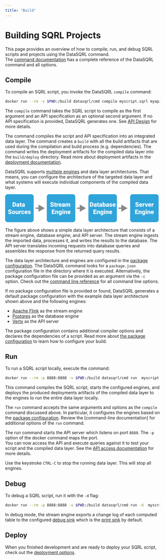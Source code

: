```yaml
---
title: "Build"
---
```


# Building SQRL Projects

This page provides an overview of how to compile, run, and debug SQRL scripts and projects using the DataSQRL command. <br />
The [command documentation](../command) has a complete reference of the DataSQRL command and all options.

## Compile

To compile an SQRL script, you invoke the DataSQRL `compile` command:

```bash
docker run --rm -v $PWD:/build datasqrl/cmd compile myscript.sqrl myapischema.graphqls
```

The `compile` command takes the SQRL script to compile as the first argument and an API specification as an optional second argument. If no API specification is provided, DataSQRL generates one. See [API Design](../../api/overview#design) for more details.

The command compiles the script and API specification into an integrated data layer. The command creates a `build` with all the build artifacts that are used during the compilation and build process (e.g. dependencies). The command writes the deployment artifacts for the compiled data layer into the `build/deploy` directory. Read more about deployment artifacts in the [deployment documentation](../deploy/overview).

DataSQRL supports [multiple engines](../engines/overview) and data layer architectures. That means, you can configure the architecture of the targeted data layer and what systems will execute individual components of the compiled data layer.

<img src="/img/dev/simple-pipeline.svg" alt="Simple DataSQRL data layer architecture" width="500"/>

The figure above shows a simple data layer architecture that consists of a stream engine, database engine, and API server. The stream engine ingests the imported data, processes it, and writes the results to the database. The API server translates incoming requests into database queries and assembles the response from the returned query results.

The data layer architecture and engines are configured in the [package configuration](../package-config). The DataSQRL command looks for a `package.json` configuration file in the directory where it is executed. Alternatively, the package configuration file can be provided as an argument via the `-c` option. Check out the [command line reference](../command) for all command line options.

If no package configuration file is provided or found, DataSQRL generates a default package configuration with the example data layer architecture shown above and the following engines:

* [Apache Flink](../engines/flink) as the stream engine
* [Postgres](../engines/postgres) as the database engine
* [Vertx](../engines/vertx) as the API server

The package configuration contains additional compiler options and declares the dependencies of a script. Read more about [the package configuration](../package-config) to learn how to configure your build.

## Run

To run a SQRL script locally, execute the command:

```bash
docker run --rm -p 8888:8888 -v $PWD:/build datasqrl/cmd run  myscript.sqrl myapischema.graphqls
```

This command compiles the SQRL script, starts the configured engines, and deploys the produced deployments artifacts of the compiled data layer to the engines to run the entire data layer locally.

The `run` command accepts the same arguments and options as the `compile` command discussed above. In particular, it configures the engines based on the [package configuration](../package-config). Review the [command-line documentation] for additional options of the `run` command.

The run command starts the API server which listens on port `8888`. The `-p` option of the docker command maps the port. <br />
You can now access the API and execute queries against it to test your script and the compiled data layer. See the [API access documentation](../../api/overview#query) for more details.

Use the keystroke `CTRL-C` to stop the running data layer. This will stop all engines.

## Debug

To debug a SQRL script, run it with the `-d` flag:

```bash
docker run --rm -p 8888:8888 -v $PWD:/build datasqrl/cmd run -d  myscript.sqrl myapischema.graphqls
```

In debug mode, the stream engine exports a change log of each computed table to the configured [debug sink](../package-config#debug) which is the [print sink](../../sources/system/print) by default.

## Deploy

When you finished development and are ready to deploy your SQRL script, check out the [deployment options](../deploy/overview).

<!--
## Publish

To reuse your SQRL script in other projects, you can publish it to the [repository](../respository).

-->

